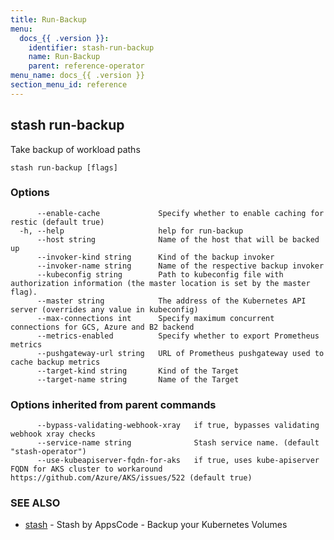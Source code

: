 ```yaml
---
title: Run-Backup
menu:
  docs_{{ .version }}:
    identifier: stash-run-backup
    name: Run-Backup
    parent: reference-operator
menu_name: docs_{{ .version }}
section_menu_id: reference
---
```

## stash run-backup

Take backup of workload paths

```
stash run-backup [flags]
```

### Options

```
      --enable-cache             Specify whether to enable caching for restic (default true)
  -h, --help                     help for run-backup
      --host string              Name of the host that will be backed up
      --invoker-kind string      Kind of the backup invoker
      --invoker-name string      Name of the respective backup invoker
      --kubeconfig string        Path to kubeconfig file with authorization information (the master location is set by the master flag).
      --master string            The address of the Kubernetes API server (overrides any value in kubeconfig)
      --max-connections int      Specify maximum concurrent connections for GCS, Azure and B2 backend
      --metrics-enabled          Specify whether to export Prometheus metrics
      --pushgateway-url string   URL of Prometheus pushgateway used to cache backup metrics
      --target-kind string       Kind of the Target
      --target-name string       Name of the Target
```

### Options inherited from parent commands

```
      --bypass-validating-webhook-xray   if true, bypasses validating webhook xray checks
      --service-name string              Stash service name. (default "stash-operator")
      --use-kubeapiserver-fqdn-for-aks   if true, uses kube-apiserver FQDN for AKS cluster to workaround https://github.com/Azure/AKS/issues/522 (default true)
```

### SEE ALSO

* [stash](/docs/reference/operator/stash.md)	 - Stash by AppsCode - Backup your Kubernetes Volumes

